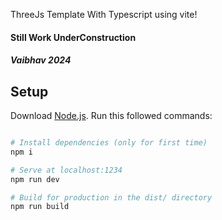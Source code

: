 ThreeJs Template With Typescript using vite!
#### Still Work UnderConstruction 

##### Vaibhav 2024

## Setup
Download [Node.js](https://nodejs.org/en/download/).
Run this followed commands:

``` bash

# Install dependencies (only for first time)
npm i

# Serve at localhost:1234
npm run dev

# Build for production in the dist/ directory
npm run build
```

```
